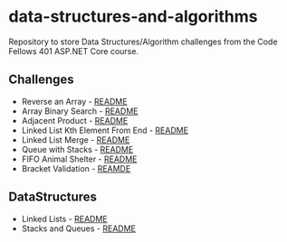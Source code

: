 # data-structures-and-algorithms
Repository to store Data Structures/Algorithm challenges from the Code Fellows 401 ASP.NET Core course.

## Challenges

* Reverse an Array - [README](/Challenges/ArrayReverse/README.md)
* Array Binary Search - [README](/Challenges/BinarySearch/README.md)
* Adjacent Product - [README](/Challenges/AdjacentProduct/README.md)
* Linked List Kth Element From End - [README](/Challenges/LLKthElementFromEnd/README.md)
* Linked List Merge - [README](/Challenges/LLMerge/README.md)
* Queue with Stacks - [README](/Challenges/QueueWithStacks/README.md)
* FIFO Animal Shelter - [README](/Challenges/FifoAnimalShelter/README.md)
* Bracket Validation - [REAMDE](/Challenges/BracketValidation/README.md)

## DataStructures

* Linked Lists - [README](/DataStructures/LinkedLists/README.md)
* Stacks and Queues - [README](/DataStructures/Stack_and_Queue/README.md)
